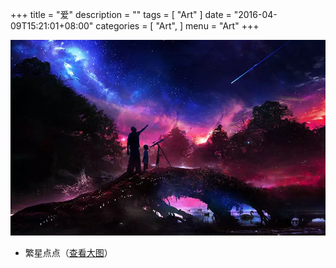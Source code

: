 +++
title = "爱"
description = ""
tags = [
    "Art"
]
date = "2016-04-09T15:21:01+08:00"
categories = [
    "Art",
]
menu = "Art"
+++

[![图片加载中...使用支持Webp的浏览器可以加速查看](/images/post/20160409152100.webp)](/images/post/20160409152101.jpg "点击查看大图")
<!--more-->
*  繁星点点（[查看大图](/images/post/20160409152101.webp "webp格式图片")）